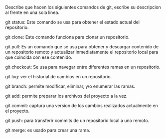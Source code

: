 Describe que hacen los siguientes comandos de git, escribe su descripcion al frente en una sola linea.

git status: Este comando se usa para obtener el estado actual del repositorio.

git clone: Este comando funciona para clonar un repositorio.

git pull: Es un comando que se usa para obtener y descargar contenido de un repositorio remoto y actualizar inmediatamente el repositorio local para que coincida con ese contenido.

git checkout: Se usa para navegar entre diferentes ramas en un repositorio.

git log: ver el historial de cambios en un repositorio.

git branch: permite modificar, eliminar, y/o enumerar las ramas.

git add: permite preparar los archivos del proyecto a la vez.

git commit: captura una version de los cambios realizados actualmente en el proyecto.

git push: para transferir commits de un repositorio local a uno remoto.

git merge: es usado para crear una rama.